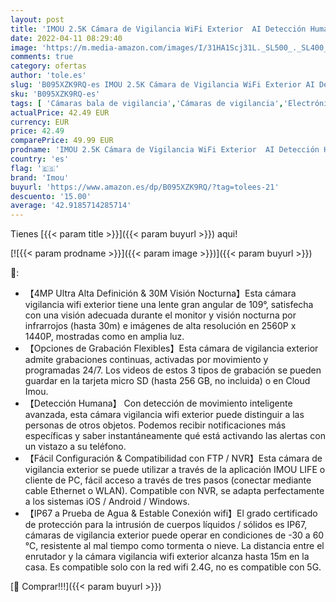```yaml
---
layout: post
title: 'IMOU 2.5K Cámara de Vigilancia WiFi Exterior  AI Detección Humana Movimiento  Alarma Instantánea  4MP Cámara de Seguridad  Visión Nocturna  IP67  Camara IP Exterior WiFi 2.4G  Compatible con Alexa'
date: 2022-04-11 08:29:40
image: 'https://m.media-amazon.com/images/I/31HA1Scj31L._SL500_._SL400_.jpg'
comments: true
category: ofertas
author: 'tole.es'
slug: 'B095XZK9RQ-es IMOU 2.5K Cámara de Vigilancia WiFi Exterior AI Detección...'
sku: 'B095XZK9RQ-es'
tags: [ 'Cámaras bala de vigilancia','Cámaras de vigilancia','Electrónica','Fotografía y videocámaras','alexa','imou', ]
actualPrice: 42.49 EUR
currency: EUR
price: 42.49
comparePrice: 49.99 EUR
prodname: 'IMOU 2.5K Cámara de Vigilancia WiFi Exterior  AI Detección Humana Movimiento  Alarma Instantánea  4MP Cámara de Seguridad  Visión Nocturna  IP67  Camara IP Exterior WiFi 2.4G  Compatible con Alexa'
country: 'es'
flag: '🇪🇸'
brand: 'Imou'
buyurl: 'https://www.amazon.es/dp/B095XZK9RQ/?tag=tolees-21'
descuento: '15.00'
average: '42.9185714285714'
---
```


Tienes [{{< param title >}}]({{< param buyurl >}}) aqui!

[![{{< param prodname >}}]({{< param image >}})]({{< param buyurl >}})

🔎:

- 【4MP Ultra Alta Definición & 30M Visión Nocturna】Esta cámara vigilancia wifi exterior tiene una lente gran angular de 109°, satisfecha con una visión adecuada durante el monitor y visión nocturna por infrarrojos (hasta 30m) e imágenes de alta resolución en 2560P x 1440P, mostradas como en amplia luz.
- 【Opciones de Grabación Flexibles】Esta cámara de vigilancia exterior admite grabaciones continuas, activadas por movimiento y programadas 24/7. Los videos de estos 3 tipos de grabación se pueden guardar en la tarjeta micro SD (hasta 256 GB, no incluida) o en Cloud Imou.
- 【Detección Humana】 Con detección de movimiento inteligente avanzada, esta cámara vigilancia wifi exterior puede distinguir a las personas de otros objetos. Podemos recibir notificaciones más específicas y saber instantáneamente qué está activando las alertas con un vistazo a su teléfono.
- 【Fácil Configuración & Compatibilidad con FTP / NVR】Esta cámara de vigilancia exterior se puede utilizar a través de la aplicación IMOU LIFE o cliente de PC, fácil acceso a través de tres pasos (conectar mediante cable Ethernet o WLAN). Compatible con NVR, se adapta perfectamente a los sistemas iOS / Android / Windows.
- 【IP67 a Prueba de Agua & Estable Conexión wifi】El grado certificado de protección para la intrusión de cuerpos líquidos / sólidos es IP67, cámaras de vigilancia exterior puede operar en condiciones de -30 a 60 ℃, resistente al mal tiempo como tormenta o nieve. La distancia entre el enrutador y la cámara vigilancia wifi exterior alcanza hasta 15m en la casa. Es compatible solo con la red wifi 2.4G, no es compatible con 5G.

[🛒 Comprar!!!]({{< param buyurl >}})
